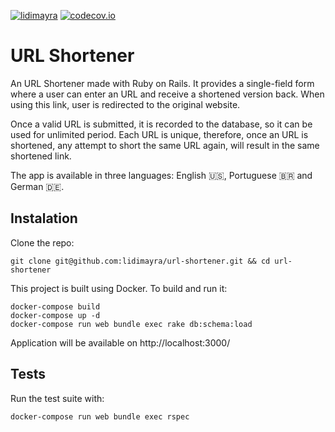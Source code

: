 [![lidimayra](https://circleci.com/gh/lidimayra/url-shortener/tree/master.svg?style=svg)](https://circleci.com/gh/lidimayra/url-shortener/tree/master) [![codecov.io](http://codecov.io/github/lidimayra/url-shortener/coverage.svg?branch=master)](http://codecov.io/github/lidimayra/url-shortener?branch=master)

# URL Shortener

An URL Shortener made with Ruby on Rails. It provides a single-field form where
a user can enter an URL and receive a shortened version back. When using this
link, user is redirected to the original website.

Once a valid URL is submitted, it is recorded to the database, so it can be
used for unlimited period. Each URL is unique, therefore, once an URL is
shortened, any attempt to short the same URL again, will result in the same
shortened link.

The app is available in three languages: English :us:, Portuguese :brazil: and
German :de:.

## Instalation
Clone the repo:
```
git clone git@github.com:lidimayra/url-shortener.git && cd url-shortener
```

This project is built using Docker. To build and run it:
```
docker-compose build
docker-compose up -d
docker-compose run web bundle exec rake db:schema:load
```

Application will be available on http://localhost:3000/

## Tests

Run the test suite with:
```
docker-compose run web bundle exec rspec
```
